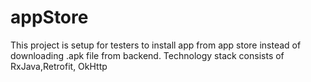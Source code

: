 # appStore
This project is setup for testers  to install app from app store instead of downloading .apk file from backend.
Technology stack consists of RxJava,Retrofit, OkHttp

